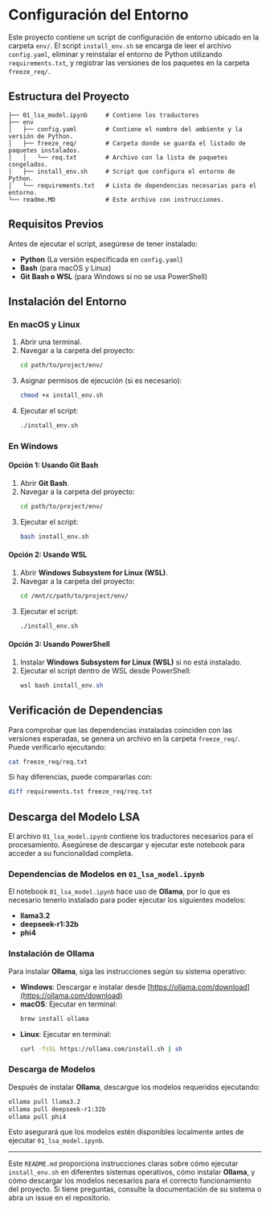 # Configuración del Entorno

Este proyecto contiene un script de configuración de entorno ubicado en la carpeta `env/`. El script `install_env.sh` se encarga de leer el archivo `config.yaml`, eliminar y reinstalar el entorno de Python utilizando `requirements.txt`, y registrar las versiones de los paquetes en la carpeta `freeze_req/`.

## Estructura del Proyecto

```
├── 01_lsa_model.ipynb     # Contiene los traductores
├── env
│   ├── config.yaml        # Contiene el nombre del ambiente y la versión de Python.
│   ├── freeze_req/        # Carpeta donde se guarda el listado de paquetes instalados.
│   │   └── req.txt        # Archivo con la lista de paquetes congelados.
│   ├── install_env.sh     # Script que configura el entorno de Python.
│   └── requirements.txt   # Lista de dependencias necesarias para el entorno.
└── readme.MD              # Este archivo con instrucciones.
```

## Requisitos Previos

Antes de ejecutar el script, asegúrese de tener instalado:
- **Python** (La versión especificada en `config.yaml`)
- **Bash** (para macOS y Linux)
- **Git Bash o WSL** (para Windows si no se usa PowerShell)

## Instalación del Entorno

### En macOS y Linux
1. Abrir una terminal.
2. Navegar a la carpeta del proyecto:
   ```sh
   cd path/to/project/env/
   ```
3. Asignar permisos de ejecución (si es necesario):
   ```sh
   chmod +x install_env.sh
   ```
4. Ejecutar el script:
   ```sh
   ./install_env.sh
   ```

### En Windows
#### Opción 1: Usando Git Bash
1. Abrir **Git Bash**.
2. Navegar a la carpeta del proyecto:
   ```sh
   cd path/to/project/env/
   ```
3. Ejecutar el script:
   ```sh
   bash install_env.sh
   ```

#### Opción 2: Usando WSL
1. Abrir **Windows Subsystem for Linux (WSL)**.
2. Navegar a la carpeta del proyecto:
   ```sh
   cd /mnt/c/path/to/project/env/
   ```
3. Ejecutar el script:
   ```sh
   ./install_env.sh
   ```

#### Opción 3: Usando PowerShell
1. Instalar **Windows Subsystem for Linux (WSL)** si no está instalado.
2. Ejecutar el script dentro de WSL desde PowerShell:
   ```powershell
   wsl bash install_env.sh
   ```

## Verificación de Dependencias
Para comprobar que las dependencias instaladas coinciden con las versiones esperadas, se genera un archivo en la carpeta `freeze_req/`. Puede verificarlo ejecutando:
```sh
cat freeze_req/req.txt
```

Si hay diferencias, puede compararlas con:
```sh
diff requirements.txt freeze_req/req.txt
```

## Descarga del Modelo LSA
El archivo `01_lsa_model.ipynb` contiene los traductores necesarios para el procesamiento. Asegúrese de descargar y ejecutar este notebook para acceder a su funcionalidad completa.

### Dependencias de Modelos en `01_lsa_model.ipynb`
El notebook `01_lsa_model.ipynb` hace uso de **Ollama**, por lo que es necesario tenerlo instalado para poder ejecutar los siguientes modelos:
- **llama3.2**
- **deepseek-r1:32b**
- **phi4**

### Instalación de Ollama
Para instalar **Ollama**, siga las instrucciones según su sistema operativo:

- **Windows**: Descargar e instalar desde [https://ollama.com/download](https://ollama.com/download)
- **macOS**: Ejecutar en terminal:
  ```sh
  brew install ollama
  ```
- **Linux**: Ejecutar en terminal:
  ```sh
  curl -fsSL https://ollama.com/install.sh | sh
  ```

### Descarga de Modelos
Después de instalar **Ollama**, descargue los modelos requeridos ejecutando:
```sh
ollama pull llama3.2
ollama pull deepseek-r1:32b
ollama pull phi4
```
Esto asegurará que los modelos estén disponibles localmente antes de ejecutar `01_lsa_model.ipynb`.

---
Este `README.md` proporciona instrucciones claras sobre cómo ejecutar `install_env.sh` en diferentes sistemas operativos, cómo instalar **Ollama**, y cómo descargar los modelos necesarios para el correcto funcionamiento del proyecto. Si tiene preguntas, consulte la documentación de su sistema o abra un issue en el repositorio.

